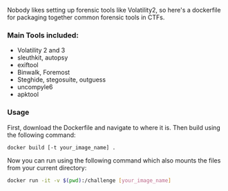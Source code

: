 Nobody likes setting up forensic tools like Volatility2, so here's a dockerfile for packaging together common forensic tools in CTFs.

### Main Tools included:
- Volatility 2 and 3
- sleuthkit, autopsy
- exiftool
- Binwalk, Foremost
- Steghide, stegosuite, outguess
- uncompyle6
- apktool


### Usage

First, download the Dockerfile and navigate to where it is. Then build using the following command:

```sh
docker build [-t your_image_name] .
```

Now you can run using the following command which also mounts the files from your current directory:
```sh
docker run -it -v $(pwd):/challenge [your_image_name] 
```
